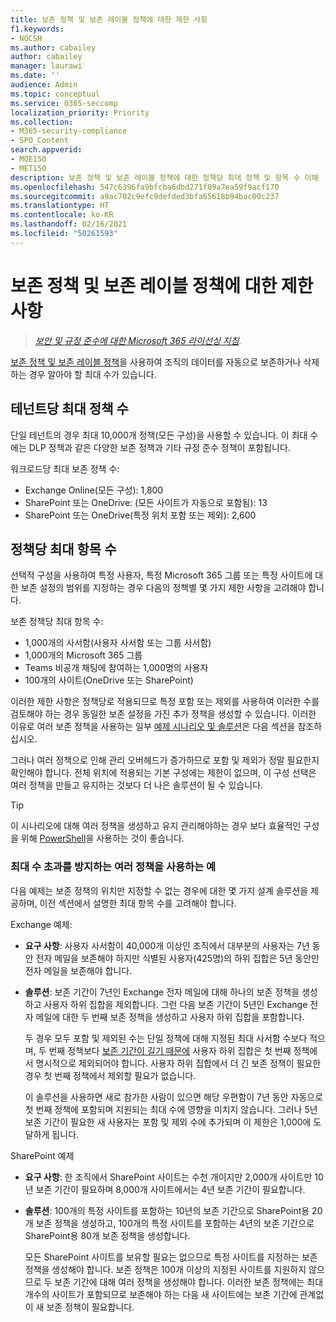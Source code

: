 ```yaml
---
title: 보존 정책 및 보존 레이블 정책에 대한 제한 사항
f1.keywords:
- NOCSH
ms.author: cabailey
author: cabailey
manager: laurawi
ms.date: ''
audience: Admin
ms.topic: conceptual
ms.service: O365-seccomp
localization_priority: Priority
ms.collection:
- M365-security-compliance
- SPO_Content
search.appverid:
- MOE150
- MET150
description: 보존 정책 및 보존 레이블 정책에 대한 정책당 최대 정책 및 항목 수 이해
ms.openlocfilehash: 547c6396fa9bfcba6dbd271f09a7ea59f9acf170
ms.sourcegitcommit: a9ac702c9efc9defded3bfa65618b94bac00c237
ms.translationtype: HT
ms.contentlocale: ko-KR
ms.lasthandoff: 02/16/2021
ms.locfileid: "50261593"
---
```

# <a name="limits-for-retention-policies-and-retention-label-policies"></a>보존 정책 및 보존 레이블 정책에 대한 제한 사항

>*[보안 및 규정 준수에 대한 Microsoft 365 라이선싱 지침](https://aka.ms/ComplianceSD).*

[보존 정책 및 보존 레이블 정책](retention.md#retention-policies-and-retention-labels)을 사용하여 조직의 데이터를 자동으로 보존하거나 삭제하는 경우 알아야 할 최대 수가 있습니다.

## <a name="maximum-number-of-policies-per-tenant"></a>테넌트당 최대 정책 수

단일 테넌트의 경우 최대 10,000개 정책(모든 구성)을 사용할 수 있습니다. 이 최대 수에는 DLP 정책과 같은 다양한 보존 정책과 기타 규정 준수 정책이 포함됩니다.

워크로드당 최대 보존 정책 수:

- Exchange Online(모든 구성): 1,800
- SharePoint 또는 OneDrive: (모든 사이트가 자동으로 포함됨): 13
- SharePoint 또는 OneDrive(특정 위치 포함 또는 제외): 2,600

## <a name="maximum-number-of-items-per-policy"></a>정책당 최대 항목 수

선택적 구성을 사용하여 특정 사용자, 특정 Microsoft 365 그룹 또는 특정 사이트에 대한 보존 설정의 범위를 지정하는 경우 다음의 정책별 몇 가지 제한 사항을 고려해야 합니다. 

보존 정책당 최대 항목 수:

  - 1,000개의 사서함(사용자 사서함 또는 그룹 사서함)
  - 1,000개의 Microsoft 365 그룹
  - Teams 비공개 채팅에 참여하는 1,000명의 사용자
  - 100개의 사이트(OneDrive 또는 SharePoint)

이러한 제한 사항은 정책당로 적용되므로 특정 포함 또는 제외를 사용하여 이러한 수를 검토해야 하는 경우 동일한 보존 설정을 가진 추가 정책을 생성할 수 있습니다. 이러한 이유로 여러 보존 정책을 사용하는 일부 [예제 시나리오 및 솔루션](#examples-of-using-multiple-policies-to-avoid-exceeding-maximum-numbers)은 다음 섹션을 참조하십시오.

그러나 여러 정책으로 인해 관리 오버헤드가 증가하므로 포함 및 제외가 정말 필요한지 확인해야 합니다. 전체 위치에 적용되는 기본 구성에는 제한이 없으며, 이 구성 선택은 여러 정책을 만들고 유지하는 것보다 더 나은 솔루션이 될 수 있습니다.

> [!TIP]
> 이 시나리오에 대해 여러 정책을 생성하고 유지 관리해야하는 경우 보다 효율적인 구성을 위해 [PowerShell](retention.md#powershell-cmdlets-for-retention-policies-and-retention-labels)을 사용하는 것이 좋습니다.

### <a name="examples-of-using-multiple-policies-to-avoid-exceeding-maximum-numbers"></a>최대 수 초과를 방지하는 여러 정책을 사용하는 예

다음 예제는 보존 정책의 위치만 지정할 수 없는 경우에 대한 몇 가지 설계 솔루션을 제공하며, 이전 섹션에서 설명한 최대 항목 수를 고려해야 합니다.

Exchange 예제:

- **요구 사항**: 사용자 사서함이 40,000개 이상인 조직에서 대부분의 사용자는 7년 동안 전자 메일을 보존해야 하지만 식별된 사용자(425명)의 하위 집합은 5년 동안만 전자 메일을 보존해야 합니다.

- **솔루션**: 보존 기간이 7년인 Exchange 전자 메일에 대해 하나의 보존 정책을 생성하고 사용자 하위 집합을 제외합니다. 그런 다음 보존 기간이 5년인 Exchange 전자 메일에 대한 두 번째 보존 정책을 생성하고 사용자 하위 집합을 포함합니다. 
    
    두 경우 모두 포함 및 제외된 수는 단일 정책에 대해 지정된 최대 사서함 수보다 적으며, 두 번째 정책보다 [보존 기간이 길기 때문에](retention.md#the-principles-of-retention-or-what-takes-precedence) 사용자 하위 집합은 첫 번째 정책에서 명시적으로 제외되어야 합니다. 사용자 하위 집합에서 더 긴 보존 정책이 필요한 경우 첫 번째 정책에서 제외할 필요가 없습니다.
     
    이 솔루션을 사용하면 새로 참가한 사람이 있으면 해당 우편함이 7년 동안 자동으로 첫 번째 정책에 포함되며 지원되는 최대 수에 영향을 미치지 않습니다. 그러나 5년 보존 기간이 필요한 새 사용자는 포함 및 제외 수에 추가되며 이 제한은 1,000에 도달하게 됩니다.

SharePoint 예제

- **요구 사항**: 한 조직에서 SharePoint 사이트는 수천 개이지만 2,000개 사이트만 10년 보존 기간이 필요하며 8,000개 사이트에서는 4년 보존 기간이 필요합니다.

- **솔루션**: 100개의 특정 사이트를 포함하는 10년의 보존 기간으로 SharePoint용 20개 보존 정책을 생성하고, 100개의 특정 사이트를 포함하는 4년의 보존 기간으로 SharePoint용 80개 보존 정책을 생성합니다.
    
    모든 SharePoint 사이트를 보유할 필요는 없으므로 특정 사이트를 지정하는 보존 정책을 생성해야 합니다. 보존 정책은 100개 이상의 지정된 사이트를 지원하지 않으므로 두 보존 기간에 대해 여러 정책을 생성해야 합니다. 이러한 보존 정책에는 최대 개수의 사이트가 포함되므로 보존해야 하는 다음 새 사이트에는 보존 기간에 관계없이 새 보존 정책이 필요합니다.

